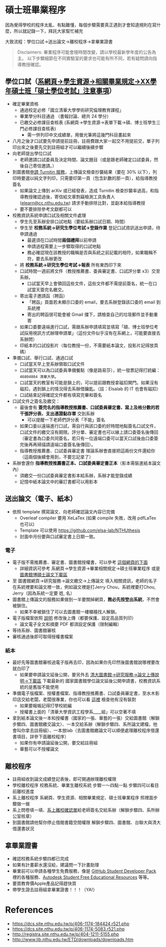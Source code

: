 # 碩士班畢業程序

因為覺得學校的程序太亂、有點難懂，每個步驟需要真正遇到才會知道規則在寫什麼，所以就記錄一下，拜託大家幫忙補充

大致流程：學位口試->送出論文->離校程序->拿畢業證書

> Disclaimers:
> 畢業程序可能會隨時間改變，請以學校最新學年度的公告為主。
> 以下步驟細節在不同實驗室的要求也可能有所不同，若有疑問請向指導教授確認。

## 學位口試（[系網頁->學生資源->相關畢業規定->XX學年碩士班「碩士學位考試」注意事項](https://dcs.site.nthu.edu.tw/p/404-1174-5063.php)）

* 確定畢業資格
  * 通過校定必修「國立清華大學學術研究倫理教育課程」
  * 畢業學分科目通過 （書報討論、總共 24 學分）
  * 已繳交必修課目查核表 (系網頁->學生資源->表單下載->碩、博士班學生三門必修課目查核表)
    * 需一併列印中文成績單，用螢光筆將這幾門科目畫起來
* 八月之後才口試要先申請提前註冊，註冊費跟大家一起交不用提前交，單子列印出來之後要先交到註冊組才可以繼續後續步驟
* 向老師提出學位口試
  * 老師邀請口試委員及決定時間、論文題目（或是跟老師確定口試委員，然後自己寄信邀請。）
* 到圖書館[申請 Turnitin 服務](https://learning.site.nthu.edu.tw/p/412-1319-6168.php?Lang=zh-tw)，上傳論文檢查抄襲結果（要在 30% 以下），列印時要選以純文字列印，只需要印第一頁（包含趴數的那一頁），給指導教授簽名
  * 如果論文上傳到 arXiv 或已經發表，造成 Turnitin 檢查抄襲率過高，和指導教授確認過後，寄信給文章剽竊檢測工具負責人 (elearn@cc.nthu.edu.tw) 請求手動排除比對，並副本給指導教授
  * 要不要排除參考文獻都可以
* 校務資訊系統申請口試及相關文件處理
  * 學生先至系辦安排口試地點（要給系辦口試日期、時間）
  * 學生至 **校務系統->研究生學位考試->登錄作業** 登記口試資訊送出申請，待申請通過
    * 最遲須在口試時間**兩個禮拜**以前申請
    * 申請過程需要上一步驟取得的口試地點
    * 務必確認現在該教授的職稱是否與系統之前記載的相符，如果職稱不符，要去系辦更改
  * 將 **校務系統->研究生學位考試->報表** 所有東西印下來
  * 口試時間一週前將文件（教授推薦書、委員審定書、口試評分單 x3）交至系辦。
    * 口試當天早上會領回這些文件，這些文件都不需提前簽名，統一在口試當天簽完名繳交。
  * 寄出電子邀請函（聘函）
    * 「聘函」頁面若未顯示口委的 email，要去系辦登錄該口委的 email 到系統裡
    * 寄出的聘函很可能會被 Gmail 擋下，請檢查自己的垃圾郵件並手動重寄
  * 如果口委要遠端進行口試，需跟系辦申請填寫並填寫「碩、博士班學位考試採用視訊方式辦理申請單」（這份文件似乎沒有在系網上，可能要直接去系辦問）
  * 印紙本的口試投影片（每位教授一份，不需要紙本論文，投影片記得放頁碼）
* 準備口試、舉行口試、通過口試
  * 口試當天早上至系辦領取口試文件
  * 口試當天可以為口試委員準備餐點（像是路易莎），統一發票記得打統編：`46804804 清華大學`。
  * 口試當天的教室有可能是鎖上的，可以提前跟教授拿磁扣開門。如果沒有磁扣，遇到鎖上的情況得去系辦借鑰匙。（註：Elsalab 的 IT 也會有磁扣）
  * 口試結束記得確認文件都有填寫完畢和簽名
* 口試文件之簽名及繳交：
  * 最後會有 **簽完名的指導教授推薦書、口試委員審定書、寫上及格分數的若干張評分表、支出憑證黏存單** 交到系辦
    * 可以提醒一下老師們評分表「不能」簽名
  * 如果口委以遠端進行口試，需自行與該口委約好時間地點簽名口試文件，口試文件的繳交沒有期限。評分單、審定書也可以線上請口委簽名後傳回（審定書為口委共同簽名，若只有一位遠端口委可以當天口試後由口委簽完後再再掃描請遠端口委簽名後傳回）。
  * 指導教授推薦書、口試委員審定書 理論系辦會直接把這兩份文件還給你（這兩個後續會用到，不要忘記拿了）
* 系辦會還你 **指導教授推薦書正本、口試委員審定書正本**（影本需裝進紙本論文內）
  * 須繳交一份口試委員審定書影本給系辦，系辦才能登錄成績
  * 記憶中紙本論文中的審訂書都可以用影本

## 送出論文（電子、紙本）

* 依照 template 撰寫論文、向老師確認論文內容已完備
  * Overleaf compiler 要用 XeLaTex (如果 compile 失敗，改用 pdfLaTex 也可以)
  * Template 可以使用 <https://github.com/elsa-lab/NTHUthesis>
  * 封面中月份要與口試審定書上日期一致。

### 電子

* 電子版不需推薦書、審定書、圖書館授權書，可以參考 [這個網頁的下面](http://registra.site.nthu.edu.tw/var/file/211/1211/img/75/203558730.pdf)
  * 詳細資訊可參考 系網頁->學生資源->畢業相關規定->碩士班畢業程序 或是 [圖書館博碩士論文下載區](https://www.lib.nthu.edu.tw/ETD/downloads/downloads.htm)
* 至 圖書館網頁->研究服務->論文繳交->上傳論文 填入相關資訊，老師的名子在系統裡要和論文裡一致，例如論文裡是打Jerry Chou，系統裡要打Chou, Jerry（因為系統一定要 姓, 名）
* 圖書館上傳論文的服務如果做到一半要關掉網頁，**務必先按登出系統**，不然會被鎖住。
  * 如果不幸被鎖住了可以去圖書館一樓櫃檯找人解鎖。
* 電子版檔案依照 [說明](http://www.lib.nthu.edu.tw/ETD/downloads/upload.pdf) 修改後上傳（都要保護、設定高品質列印）
  * 論文電子全文和摘要 PDF 都須設定保護（限制編輯）
* 等待系辦、圖書館審核
* 審核通過後即可取得授權書檔案

### 紙本

* 最好先等圖書館審核過電子版再去印，因為如果你先印然後圖書館說哪裡要改就白印了
  * 如果要申請論文延後公開，要另外去 [清大圖書館->研究服務->論文上傳說明->下載區](http://www.lib.nthu.edu.tw/ETD/downloads/downloads.htm) 下載最新的 國家圖書館學位論文延後公開申請書，校務資訊系統的是舊版不能使用
* 準備電子版檔案、授權書檔案、指導教授推薦書、口試委員審定書，至水木影印店交給老闆，老闆很專業，你也可以看 [這裡](http://registra.site.nthu.edu.tw/var/file/211/1211/img/75/203558730.pdf) 檢查他有沒有裝對
  * 如果要報帳記得打學校統編
  * 授權書上面的「清華大學資訊工程學系____組」可以空著不填
* 拿到紙本論文後一本和授權書（國家的一張、華藝的一張）交給圖書館（解鎖步驟四、圖書館繳交論文）、一本交給系辦（解鎖步驟四、系所論文建檔，他會叫你拿去註冊組）、一本放lab（去圖書館繳論文可以順便處理離校程序借還書項目，詳參下面離校程序）
  * 如果你有申請論延後公開，要交給註冊組
  * 華藝可以不授權論文

## 離校程序

* 註冊組收到論文成績登記表後，即可開通辦理離校權限
* 學校離校程序 校務系統、畢業生離校系統 步驟一～四點一點 步驟四可以看目前離校進度
* 系上離校程序 系網頁、學生資源、相關畢業規定、碩士班畢業程序 照裡面步驟做一做
* 系上問卷填一填、[系上離校確認單](http://web.cs.nthu.edu.tw/p/423-1174-971.php)給老師簽名交給系辦（解鎖步驟四、系所辦公室核章）
* 到圖書館請他幫你停止借閱書籍空間權限 解鎖步驟四、圖書館、台聯大與清大借還書狀況

## 拿畢業證書

* 確認校務系統步驟四都已完成
* 如果有計畫薪水還沒給，建議問一下計畫助理
* 畢業前可以申請各種學生免費服務，像是 [GitHub Student Developer Pack](https://education.github.com/pack) 裡的各種服務、[Autodesk Student Free Educational Resources](https://www.autodesk.com/education/students) 等等。
* 要買教育價Apple產品記得趕快買
* 帶學生證去註冊組拿畢業證書！！！（YA!）

# References

* https://dcs.site.nthu.edu.tw/p/406-1174-184424,r521.php
* https://dcs.site.nthu.edu.tw/p/406-1174-5083,r521.php
* http://registra.site.nthu.edu.tw/p/404-1211-5155.php
* http://www.lib.nthu.edu.tw/ETD/downloads/downloads.htm
